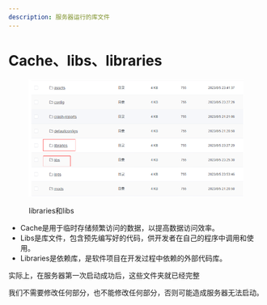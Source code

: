 ```yaml
---
description: 服务器运行的库文件
---
```


# Cache、libs、libraries

<figure><img src="../.gitbook/assets/image (1) (1).png" alt=""><figcaption><p>libraries和libs</p></figcaption></figure>

* Cache是用于临时存储频繁访问的数据，以提高数据访问效率。
* Libs是库文件，包含预先编写好的代码，供开发者在自己的程序中调用和使用。
* Libraries是依赖库，是软件项目在开发过程中依赖的外部代码库。

实际上，在服务器第一次启动成功后，这些文件夹就已经完整

我们不需要修改任何部分，也不能修改任何部分，否则可能造成服务器无法启动。
